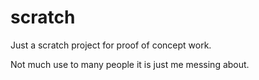 scratch
=======

Just a scratch project for proof of concept work.

Not much use to many people it is just me messing about.

